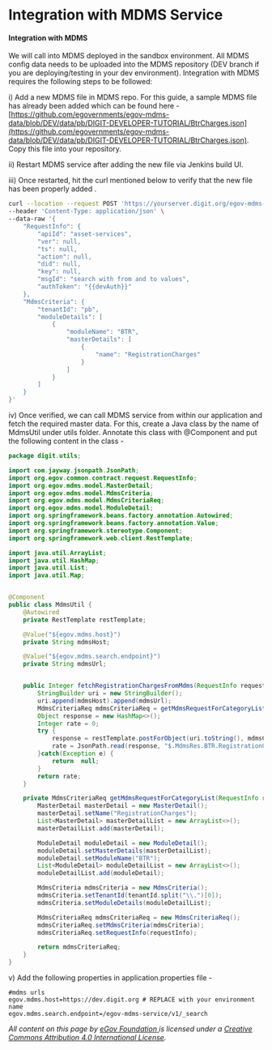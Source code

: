 # Integration with MDMS Service

#### **Integration with MDMS**&#x20;

We will call into MDMS deployed in the sandbox environment. All MDMS config data needs to be uploaded into the MDMS repository (DEV branch if you are deploying/testing in your dev environment). Integration with MDMS requires the following steps to be followed:

i) Add a new MDMS file in MDMS repo. For this guide, a sample MDMS file has already been added which can be found here - [https://github.com/egovernments/egov-mdms-data/blob/DEV/data/pb/DIGIT-DEVELOPER-TUTORIAL/BtrCharges.json](https://github.com/egovernments/egov-mdms-data/blob/DEV/data/pb/DIGIT-DEVELOPER-TUTORIAL/BtrCharges.json). Copy this file into your repository.&#x20;

ii) Restart MDMS service after adding the new file via Jenkins build UI.&#x20;

iii) Once restarted, hit the curl mentioned below to verify that the new file has been properly added .

```bash
curl --location --request POST 'https://yourserver.digit.org/egov-mdms-service/v1/_search' \
--header 'Content-Type: application/json' \
--data-raw '{
    "RequestInfo": {
        "apiId": "asset-services",
        "ver": null,
        "ts": null,
        "action": null,
        "did": null,
        "key": null,
        "msgId": "search with from and to values",
        "authToken": "{{devAuth}}"
    },
    "MdmsCriteria": {
        "tenantId": "pb",
        "moduleDetails": [
            {
                "moduleName": "BTR",
                "masterDetails": [
                    {
                        "name": "RegistrationCharges"
                    }
                ]
            }
        ]
    }
}' 
```

iv) Once verified, we can call MDMS service from within our application and fetch the required master data. For this, create a Java class by the name of MdmsUtil under utils folder. Annotate this class with @Component and put the following content in the class -

```java
package digit.utils;

import com.jayway.jsonpath.JsonPath;
import org.egov.common.contract.request.RequestInfo;
import org.egov.mdms.model.MasterDetail;
import org.egov.mdms.model.MdmsCriteria;
import org.egov.mdms.model.MdmsCriteriaReq;
import org.egov.mdms.model.ModuleDetail;
import org.springframework.beans.factory.annotation.Autowired;
import org.springframework.beans.factory.annotation.Value;
import org.springframework.stereotype.Component;
import org.springframework.web.client.RestTemplate;

import java.util.ArrayList;
import java.util.HashMap;
import java.util.List;
import java.util.Map;


@Component
public class MdmsUtil {
    @Autowired
    private RestTemplate restTemplate;

    @Value("${egov.mdms.host}")
    private String mdmsHost;

    @Value("${egov.mdms.search.endpoint}")
    private String mdmsUrl;


    public Integer fetchRegistrationChargesFromMdms(RequestInfo requestInfo, String tenantId) {
        StringBuilder uri = new StringBuilder();
        uri.append(mdmsHost).append(mdmsUrl);
        MdmsCriteriaReq mdmsCriteriaReq = getMdmsRequestForCategoryList(requestInfo, tenantId);
        Object response = new HashMap<>();
        Integer rate = 0;
        try {
            response = restTemplate.postForObject(uri.toString(), mdmsCriteriaReq, Map.class);
            rate = JsonPath.read(response, "$.MdmsRes.BTR.RegistrationCharges.[0].amount");
        }catch(Exception e) {
            return  null;
        }
        return rate;
    }

    private MdmsCriteriaReq getMdmsRequestForCategoryList(RequestInfo requestInfo, String tenantId) {
        MasterDetail masterDetail = new MasterDetail();
        masterDetail.setName("RegistrationCharges");
        List<MasterDetail> masterDetailList = new ArrayList<>();
        masterDetailList.add(masterDetail);

        ModuleDetail moduleDetail = new ModuleDetail();
        moduleDetail.setMasterDetails(masterDetailList);
        moduleDetail.setModuleName("BTR");
        List<ModuleDetail> moduleDetailList = new ArrayList<>();
        moduleDetailList.add(moduleDetail);

        MdmsCriteria mdmsCriteria = new MdmsCriteria();
        mdmsCriteria.setTenantId(tenantId.split("\\.")[0]);
        mdmsCriteria.setModuleDetails(moduleDetailList);

        MdmsCriteriaReq mdmsCriteriaReq = new MdmsCriteriaReq();
        mdmsCriteriaReq.setMdmsCriteria(mdmsCriteria);
        mdmsCriteriaReq.setRequestInfo(requestInfo);

        return mdmsCriteriaReq;
    }
}


```

v) Add the following properties in application.properties file -

```properties
#mdms urls
egov.mdms.host=https://dev.digit.org # REPLACE with your environment name
egov.mdms.search.endpoint=/egov-mdms-service/v1/_search
```

_All content on this page by_ [_eGov Foundation_ ](https://egov.org.in/)_is licensed under a_ [_Creative Commons Attribution 4.0 International License_](http://creativecommons.org/licenses/by/4.0/)_._
